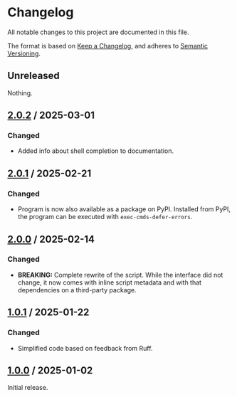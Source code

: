 # Changelog

All notable changes to this project are documented in this file.

The format is based on [Keep a Changelog](https://keepachangelog.com/en/1.1.0),
and adheres to [Semantic Versioning](https://semver.org/spec/v2.0.0).

## Unreleased

Nothing.

## [2.0.2](https://github.com/trallnag/exec-cmds-defer-errors/compare/v2.0.1...v2.0.2) / 2025-03-01

### Changed

- Added info about shell completion to documentation.

## [2.0.1](https://github.com/trallnag/exec-cmds-defer-errors/compare/v2.0.0...v2.0.1) / 2025-02-21

### Changed

- Program is now also available as a package on PyPI. Installed from PyPI, the
  program can be executed with `exec-cmds-defer-errors`.

## [2.0.0](https://github.com/trallnag/exec-cmds-defer-errors/compare/v1.0.1...v2.0.0) / 2025-02-14

### Changed

- **BREAKING:** Complete rewrite of the script. While the interface did not
  change, it now comes with inline script metadata and with that dependencies on
  a third-party package.

## [1.0.1](https://github.com/trallnag/exec-cmds-defer-errors/compare/v1.0.0...v1.0.1) / 2025-01-22

### Changed

- Simplified code based on feedback from Ruff.

## [1.0.0](https://github.com/trallnag/exec-cmds-defer-errors/compare/6d6aae2516233dae8e771d936df3e19443189a5c...v1.0.0) / 2025-01-02

Initial release.
